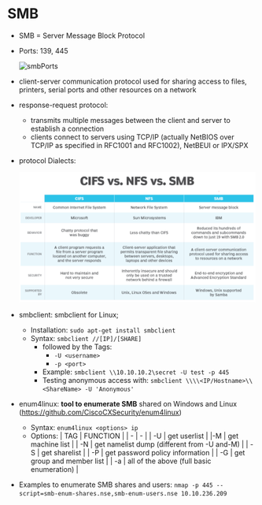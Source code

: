 # SMB

- SMB = Server Message Block Protocol
- Ports: 139, 445

  ![smbPorts](../markdownImages/2023-06-07-21-55-22.png)

- client-server communication protocol used for sharing access to files, printers, serial ports and other resources on a network
- response-request protocol:
  - transmits multiple messages between the client and server to establish a connection
  - clients connect to servers using TCP/IP (actually NetBIOS over TCP/IP as specified in RFC1001 and RFC1002), NetBEUI or IPX/SPX
- protocol Dialects:

  ![SMBDialects](img/2023-06-03-08-53-49.png)

- smbclient: smbclient for Linux;
  - Installation: `sudo apt-get install smbclient`
  - Syntax: `smbclient //[IP]/[SHARE]`
    - followed by the Tags:
      - `-U <username>`
      - `-p <port>`
    - Example: `smbclient \\10.10.10.2\secret -U test -p 445`
    - Testing anonymous access with: `smbclient \\\\<IP/Hostname>\\<ShareName> -U 'Anonymous'`
- enum4linux: **tool to enumerate SMB** shared on Windows and Linux (<https://github.com/CiscoCXSecurity/enum4linux>)

  - Syntax: `enum4linux <options> ip`
  - Options:
    | TAG | FUNCTION |
    | - | - |
    | -U | get userlist |
    |-M | get machine list |
    | -N | get namelist dump (different from -U and-M) |
    | -S | get sharelist |
    | -P | get password policy information |
    | -G | get group and member list |
    | -a | all of the above (full basic enumeration) |

- Examples to enumerate SMB shares and users: `nmap -p 445 --script=smb-enum-shares.nse,smb-enum-users.nse 10.10.236.209`
